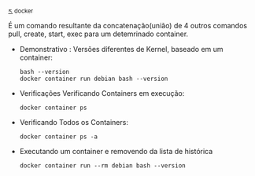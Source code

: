 #

<sub>[:arrow_upper_left:](readme.md) docker <sub>

É um comando resultante da concatenação(união) de 4 outros comandos pull, create, start, exec para um detemrinado container.

- Demonstrativo : Versões diferentes de Kernel, baseado em um container:
	```
	bash --version
	docker container run debian bash --version
	```
- Verificações Verificando Containers em execução:
	```
	docker container ps
	``` 
- Verificando Todos os Containers:
	```
	docker container ps -a
	``` 
- Executando um container e removendo da lista de histórica
	```
	docker container run --rm debian bash --version
	```
